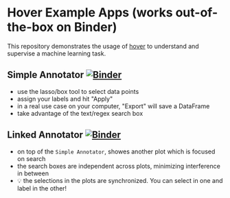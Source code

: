 # Hover Example Apps (works out-of-the-box on Binder)

This repository demonstrates the usage of [hover](https://github.com/phurwicz/hover) to understand and supervise a machine learning task.

## Simple Annotator [![Binder](https://mybinder.org/badge_logo.svg)](https://mybinder.org/v2/gh/phurwicz/hover-binder/master?urlpath=/proxy/5006/app-simple-annotator)

- use the lasso/box tool to select data points
- assign your labels and hit "Apply"
- in a real use case on your computer, "Export" will save a DataFrame
- take advantage of the text/regex search box

## Linked Annotator [![Binder](https://mybinder.org/badge_logo.svg)](https://mybinder.org/v2/gh/phurwicz/hover-binder/master?urlpath=/proxy/5006/app-linked-annotator)

- on top of the `Simple Annotator`, showes another plot which is focused on search
- the search boxes are independent across plots, minimizing interference in between
- :bulb: the selections in the plots are synchronized. You can select in one and label in the other!

